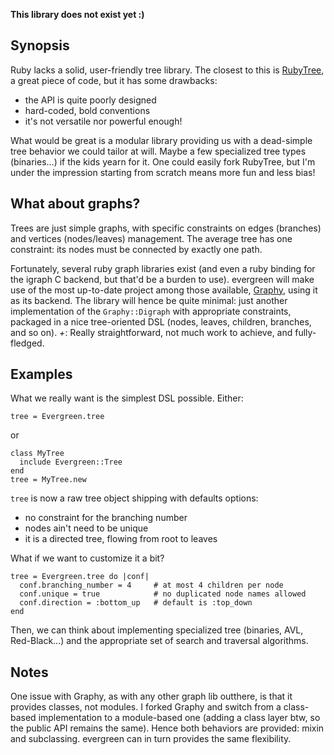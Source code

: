 **This library does not exist yet :)**

## Synopsis

Ruby lacks a solid, user-friendly tree library. The closest to this is [RubyTree](http://github.com/evolve75/RubyTree "RubyTree on Github"), a great piece of code, but it has some drawbacks:

* the API is quite poorly designed
* hard-coded, bold conventions
* it's not versatile nor powerful enough!

What would be great is a modular library providing us with a dead-simple tree behavior we could tailor at will. Maybe a few specialized tree types (binaries…) if the kids yearn for it. One could easily fork RubyTree, but I'm under the impression starting from scratch means more fun and less bias!

## What about graphs?

Trees are just simple graphs, with specific constraints on edges (branches) and vertices (nodes/leaves) management. The average tree has one constraint: its nodes must be connected by exactly one path.

Fortunately, several ruby graph libraries exist (and even a ruby binding for the igraph C backend, but that'd be a burden to use). evergreen will make use of the most up-to-date project among those available, [Graphy](http://github.com/bruce/graphy "Graphy on Github"), using it as its backend. The library will hence be quite minimal: just another implementation of the `Graphy::Digraph` with appropriate constraints, packaged in a nice tree-oriented DSL (nodes, leaves, children, branches, and so on). *+*: Really straightforward, not much work to achieve, and fully-fledged.

## Examples

What we really want is the simplest DSL possible. Either:

    tree = Evergreen.tree

or

    class MyTree
      include Evergreen::Tree
    end
    tree = MyTree.new

`tree` is now a raw tree object shipping with defaults options:

* no constraint for the branching number
* nodes ain't need to be unique
* it is a directed tree, flowing from root to leaves

What if we want to customize it a bit?

    tree = Evergreen.tree do |conf|
      conf.branching_number = 4     # at most 4 children per node
      conf.unique = true            # no duplicated node names allowed
      conf.direction = :bottom_up   # default is :top_down
    end

Then, we can think about implementing specialized tree (binaries, AVL, Red-Black...) and the appropriate set of search and traversal algorithms.

## Notes

One issue with Graphy, as with any other graph lib outthere, is that it provides classes, not modules. I forked Graphy and switch from a class-based implementation to a module-based one (adding a class layer btw, so the public API remains the same). Hence both behaviors are provided: mixin and subclassing. evergreen can in turn provides the same flexibility.

